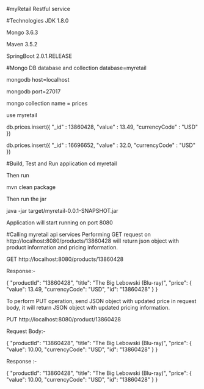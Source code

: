 #myRetail Restful service

#Technologies
JDK 1.8.0

Mongo 3.6.3

Maven 3.5.2

SpringBoot 2.0.1.RELEASE


#Mongo DB database and collection
database=myretail

mongodb host=localhost

mongodb port=27017

mongo collection name = prices

use myretail

db.prices.insert({ "_id" : 13860428, "value" : 13.49, "currencyCode" : "USD" })

db.prices.insert({ "_id" : 16696652, "value" : 32.0, "currencyCode" : "USD" })

#Build, Test and Run application
cd myretail

Then run

mvn clean package

Then run the jar

java -jar target/myretail-0.0.1-SNAPSHOT.jar

Application will start running on port 8080

#Calling myretail api services
Performing GET request on http://localhost:8080/products/13860428 will return json object with product information and pricing information.

GET http://localhost:8080/products/13860428

Response:-

{ "productId": "13860428", "title": "The Big Lebowski (Blu-ray)", "price": { "value": 13.49, "currencyCode": "USD", "id": "13860428" } }

To perform PUT operation, send JSON object with updated price in request body, it will return JSON object with updated pricing information.

PUT http://localhost:8080/product/13860428

Request Body:-

{ "productId": "13860428", "title": "The Big Lebowski (Blu-ray)", "price": { "value": 10.00, "currencyCode": "USD", "id": "13860428" } }

Response :-

{ "productId": "13860428", "title": "The Big Lebowski (Blu-ray)", "price": { "value": 10.00, "currencyCode": "USD", "id": "13860428" } }
